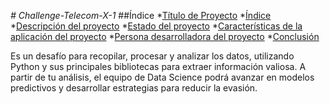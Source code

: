 <em># Challenge-Telecom-X-1</em>
##Índice
*[Título de Proyecto](#Título-de-Proyecto)
*[Índice](#Índice)
*[Descripción del proyecto](#descripción-del-proyecto)
*[Estado del proyecto](#Estado-del-proyecto)
*[Características de la aplicación del proyecto](#Características-de-la-aplicación-del-proyecto)
*[Persona desarrolladora del proyecto](#Persona-desarrolladora-del-proyecto)
*[Conclusión](#Conclusión)

Es un desafío para recopilar, procesar y analizar los datos, utilizando Python y sus principales bibliotecas para extraer información valiosa. A partir de tu análisis, el equipo de Data Science podrá avanzar en modelos predictivos y desarrollar estrategias para reducir la evasión.
